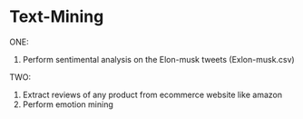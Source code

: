 # Text-Mining

ONE:
1) Perform sentimental analysis on the Elon-musk tweets (Exlon-musk.csv)


 TWO:
1) Extract reviews of any product from ecommerce website like amazon
2) Perform emotion mining
